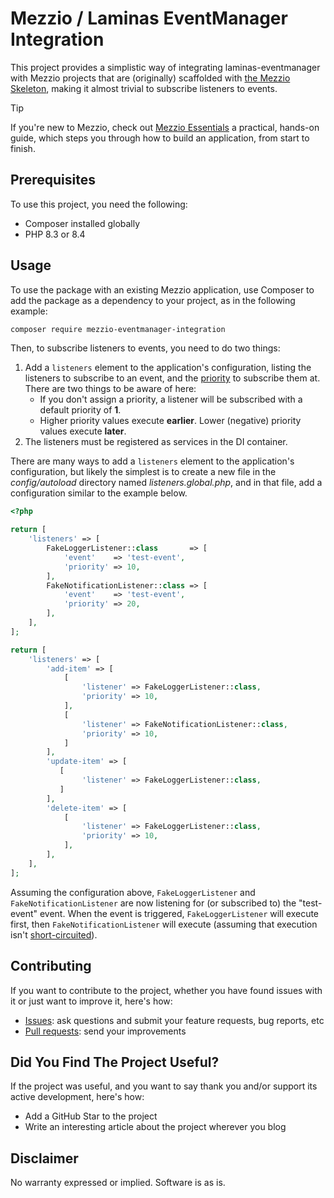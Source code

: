 <!-- markdownlint-disable MD013 -->
# Mezzio / Laminas EventManager Integration

This project provides a simplistic way of integrating laminas-eventmanager with Mezzio projects that are (originally) scaffolded with [the Mezzio Skeleton][mezzio-url], making it almost trivial to subscribe listeners to events.

> [!TIP]
> If you're new to Mezzio, check out [Mezzio Essentials][mezzioessentials-url] a practical, hands-on guide, which steps you through how to build an application, from start to finish.

## Prerequisites

To use this project, you need the following:

- Composer installed globally
- PHP 8.3 or 8.4

## Usage

To use the package with an existing Mezzio application, use Composer to add the package as a dependency to your project, as in the following example:

```bash
composer require mezzio-eventmanager-integration
```

Then, to subscribe listeners to events, you need to do two things:

1. Add a `listeners` element to the application's configuration, listing the listeners to subscribe to an event, and the [priority][laminas-eventmanager-priority-url] to subscribe them at.
   There are two things to be aware of here:
     - If you don't assign a priority, a listener will be subscribed with a default priority of **1**.
     - Higher priority values execute **earlier**.
      Lower (negative) priority values execute **later**.
1. The listeners must be registered as services in the DI container.

There are many ways to add a `listeners` element to the application's configuration, but likely the simplest is to create a new file in the _config/autoload_ directory named _listeners.global.php_, and in that file, add a configuration similar to the example below.

```php
<?php

return [
    'listeners' => [
        FakeLoggerListener::class       => [
            'event'    => 'test-event',
            'priority' => 10,
        ],
        FakeNotificationListener::class => [
            'event'    => 'test-event',
            'priority' => 20,
        ],
    ],
];

return [
    'listeners' => [
        'add-item' => [
            [
                'listener' => FakeLoggerListener::class,
                'priority' => 10,
            ],
            [
                'listener' => FakeNotificationListener::class,
                'priority' => 10,
            ]
        ],
        'update-item' => [
           [
                'listener' => FakeLoggerListener::class,
           ]
        ],
        'delete-item' => [
            [
                'listener' => FakeLoggerListener::class,
                'priority' => 10,
            ],
        ],
    ],
];
```

Assuming the configuration above, `FakeLoggerListener` and `FakeNotificationListener` are now listening for (or subscribed to) the "test-event" event.
When the event is triggered, `FakeLoggerListener` will execute first, then `FakeNotificationListener` will execute (assuming that execution isn't [short-circuited][laminas-eventmanager-shortcircuiting-url]).

## Contributing

If you want to contribute to the project, whether you have found issues with it or just want to improve it, here's how:

- [Issues][issues-url]: ask questions and submit your feature requests, bug reports, etc
- [Pull requests][prs-url]: send your improvements

## Did You Find The Project Useful?

If the project was useful, and you want to say thank you and/or support its active development, here's how:

- Add a GitHub Star to the project
- Write an interesting article about the project wherever you blog

## Disclaimer

No warranty expressed or implied. Software is as is.

[issues-url]: https://github.com/settermjd/mezzio-eventmanager-integration/issues/new/choose
[laminas-eventmanager-priority-url]: https://docs.laminas.dev/laminas-eventmanager/tutorial/#keeping-it-in-order
[laminas-eventmanager-shortcircuiting-url]: https://docs.laminas.dev/laminas-eventmanager/tutorial/#short-circuiting-listener-execution
[mezzio-url]: https://docs.mezzio.dev/mezzio/
[mezzioessentials-url]: https://mezzioessentials.com
[prs-url]: https://github.com/settermjd/mezzio-eventmanager-integration/pulls
<!-- markdownlint-enable MD013 -->
